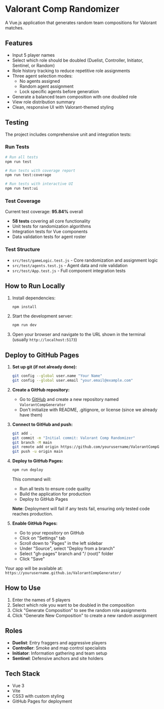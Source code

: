 # Valorant Comp Randomizer

A Vue.js application that generates random team compositions for Valorant matches.

## Features

- Input 5 player names
- Select which role should be doubled (Duelist, Controller, Initiator, Sentinel, or Random)
- Role history tracking to reduce repetitive role assignments
- Three agent selection modes:
  - No agents assigned
  - Random agent assignment
  - Lock specific agents before generation
- Generate a balanced team composition with one doubled role
- View role distribution summary
- Clean, responsive UI with Valorant-themed styling

## Testing

The project includes comprehensive unit and integration tests:

### Run Tests
```bash
# Run all tests
npm run test

# Run tests with coverage report
npm run test:coverage

# Run tests with interactive UI
npm run test:ui
```

### Test Coverage
Current test coverage: **95.84%** overall
- **58 tests** covering all core functionality
- Unit tests for randomization algorithms
- Integration tests for Vue components
- Data validation tests for agent roster

### Test Structure
- `src/test/gameLogic.test.js` - Core randomization and assignment logic
- `src/test/agents.test.js` - Agent data and role validation
- `src/test/App.test.js` - Full component integration tests

## How to Run Locally

1. Install dependencies:
   ```bash
   npm install
   ```

2. Start the development server:
   ```bash
   npm run dev
   ```

3. Open your browser and navigate to the URL shown in the terminal (usually `http://localhost:5173`)

## Deploy to GitHub Pages

1. **Set up git (if not already done):**
   ```bash
   git config --global user.name "Your Name"
   git config --global user.email "your.email@example.com"
   ```

2. **Create a GitHub repository:**
   - Go to [GitHub](https://github.com) and create a new repository named `ValorantCompGenerator`
   - Don't initialize with README, .gitignore, or license (since we already have them)

3. **Connect to GitHub and push:**
   ```bash
   git add .
   git commit -m "Initial commit: Valorant Comp Randomizer"
   git branch -M main
   git remote add origin https://github.com/yourusername/ValorantCompGenerator.git
   git push -u origin main
   ```

4. **Deploy to GitHub Pages:**
   ```bash
   npm run deploy
   ```
   
   This command will:
   - Run all tests to ensure code quality
   - Build the application for production
   - Deploy to GitHub Pages
   
   **Note**: Deployment will fail if any tests fail, ensuring only tested code reaches production.

5. **Enable GitHub Pages:**
   - Go to your repository on GitHub
   - Click on "Settings" tab
   - Scroll down to "Pages" in the left sidebar
   - Under "Source", select "Deploy from a branch"
   - Select "gh-pages" branch and "/ (root)" folder
   - Click "Save"

Your app will be available at: `https://yourusername.github.io/ValorantCompGenerator/`

## How to Use

1. Enter the names of 5 players
2. Select which role you want to be doubled in the composition
3. Click "Generate Composition" to see the random role assignments
4. Click "Generate New Composition" to create a new random assignment

## Roles

- **Duelist**: Entry fraggers and aggressive players
- **Controller**: Smoke and map control specialists  
- **Initiator**: Information gathering and team setup
- **Sentinel**: Defensive anchors and site holders

## Tech Stack

- Vue 3
- Vite
- CSS3 with custom styling
- GitHub Pages for deployment
